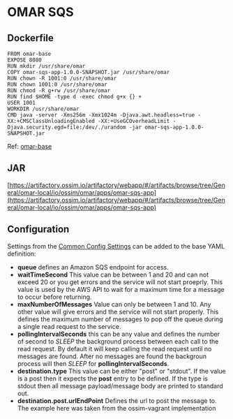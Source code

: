 # OMAR SQS

## Dockerfile
```
FROM omar-base
EXPOSE 8080
RUN mkdir /usr/share/omar
COPY omar-sqs-app-1.0.0-SNAPSHOT.jar /usr/share/omar
RUN chown -R 1001:0 /usr/share/omar
RUN chown 1001:0 /usr/share/omar
RUN chmod -R g+rw /usr/share/omar
RUN find $HOME -type d -exec chmod g+x {} +
USER 1001
WORKDIR /usr/share/omar
CMD java -server -Xms256m -Xmx1024m -Djava.awt.headless=true -XX:+CMSClassUnloadingEnabled -XX:+UseGCOverheadLimit -Djava.security.egd=file:/dev/./urandom -jar omar-sqs-app-1.0.0-SNAPSHOT.jar
```
Ref: [omar-base](../../../omar-base/docs/install-guide/omar-ossim-base/)

## JAR
[https://artifactory.ossim.io/artifactory/webapp/#/artifacts/browse/tree/General/omar-local/io/ossim/omar/apps/omar-sqs-app](https://artifactory.ossim.io/artifactory/webapp/#/artifacts/browse/tree/General/omar-local/io/ossim/omar/apps/omar-sqs-app)

## Configuration
Settings from the [Common Config Settings](../../../omar-common/docs/install-guide/omar-common/#common-config-settings) can be added to the base YAML definition:

* **queue** defines an Amazon SQS endpoint for access.
* **waitTimeSecond** This value can be between 1 and 20 and can not exceed 20 or you get errors and the service will not start proeprly.  This value is used by the AWS API to wait for a maximum time for a message to occur before returning.
* **maxNumberOfMessages** Value can only be between 1 and 10.  Any other value will give errors and the service will not start properly.  This defines the maximum number of messages to pop off the queue during a single read request to the service.
* **pollingIntervalSeconds** this can be any value and defines the number of second to *SLEEP* the background process between each call to the read request.  By default it will keep calling the read request until no messages are found.  After no messages are found the backgroun process will then *SLEEP* for **pollingIntervalSeconds**.
* **destination.type** This value can be either "post" or "stdout".   If the value is a post then it expects the **post** entry to be defined.  If the type is stdout then all message payload/message body are printed to standard out.
* **destination.post.urlEndPoint** Defines the url to post the message to.  The example here was taken from the ossim-vagrant implementation

